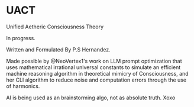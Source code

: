 # UACT
Unified Aetheric Consciousness Theory

In progress.

Written and Formulated By P.S Hernandez.

Made possible by @NeoVertex1's work on LLM prompt optimization that uses mathematical irrational universal constants to simulate an efficient machine reasoning algorithm in theoretical mimicry of Consciousness, and her CLI algorithm to reduce noise and computation errors through the use of harmonics.

AI is being used as an brainstorming algo, not as absolute truth. Xoxo
